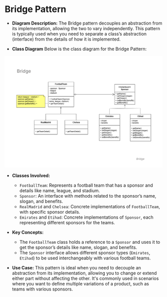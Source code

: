 # Bridge Pattern
   - **Diagram Description:**
     The Bridge pattern decouples an abstraction from its implementation, allowing the two to vary independently. This pattern is typically used when you need to separate a class’s abstraction (interface) from the details of how it is implemented.
  
  - **Class Diagram**
  Below is the class diagram for the Bridge Pattern:

![Bridge Diagram](bridge-diagram.png)

   - **Classes Involved:**
     - `FootballTeam`: Represents a football team that has a sponsor and details like name, league, and stadium.
     - `Sponsor`: An interface with methods related to the sponsor’s name, slogan, and benefits.
     - `RealMadrid` and `Chelsea`: Concrete implementations of `FootballTeam`, with specific sponsor details.
     - `Emirates` and `Etihad`: Concrete implementations of `Sponsor`, each representing different sponsors for the teams.

   - **Key Concepts:**
     - The `FootballTeam` class holds a reference to a `Sponsor` and uses it to get the sponsor’s details like name, slogan, and benefits.
     - The `Sponsor` interface allows different sponsor types (`Emirates`, `Etihad`) to be used interchangeably with various football teams.

   - **Use Case:**
     This pattern is ideal when you need to decouple an abstraction from its implementation, allowing you to change or extend either part without affecting the other. It's commonly used in scenarios where you want to define multiple variations of a product, such as teams with various sponsors.


